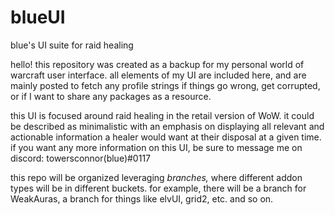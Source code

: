# blueUI
blue's UI suite for raid healing 


hello! this repository was created as a backup for my personal world of warcraft user interface. all elements of my UI are included here, and are mainly posted to fetch any profile strings if things go wrong, get corrupted, or if I want to share any packages as a resource. 

this UI is focused around raid healing in the retail version of WoW. it could be described as minimalistic with an emphasis on displaying all relevant and actionable information a healer would want at their disposal at a given time. if you want any more information on this UI, be sure to message me on discord: towersconnor(blue)#0117

this repo will be organized leveraging _branches,_ where different addon types will be in different buckets. for example, there will be a branch for WeakAuras, a branch for things like elvUI, grid2, etc. and so on. 
